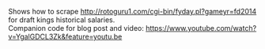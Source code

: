 Shows how to scrape http://rotoguru1.com/cgi-bin/fyday.pl?gameyr=fd2014 for draft kings historical salaries.  
Companion code for blog post and video: https://www.youtube.com/watch?v=YgalGDCL3Zk&feature=youtu.be
